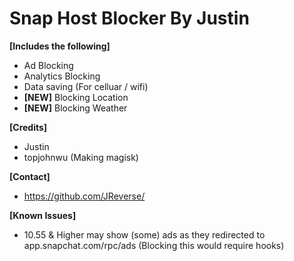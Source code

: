 # Snap Host Blocker By Justin

**[Includes the following]**
+ Ad Blocking
+ Analytics Blocking
+ Data saving (For celluar / wifi)
+ **[NEW]** Blocking Location
+ **[NEW]** Blocking Weather

**[Credits]**
+ Justin
+ topjohnwu (Making magisk)

**[Contact]**
+ https://github.com/JReverse/

**[Known Issues]**
+ 10.55 & Higher may show (some) ads as they redirected to app.snapchat.com/rpc/ads (Blocking this would require hooks)
